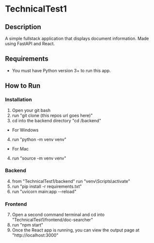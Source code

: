 # TechnicalTest1

## Description
A simple fullstack application that displays document information.  Made using FastAPI and React.

## Requirements
* You must have Python version 3+ to run this app.

## How to Run
### Installation
1. Open your git bash
2. run "git clone (this repos url goes here)"
3. cd into the backend directory "cd /backend"
* For Windows
4. run "python -m venv venv"
* For Mac
4. run "source -m venv venv"
### Backend
4. from "TechnicalTest1/backend" run "venv\Scripts\activate"
5. run "pip install -r requirements.txt"
6. run "uvicorn main:app --reload"
### Frontend
7. Open a second command terminal and cd into "TechnicalTest1/frontend/doc-searcher"
8. run "npm start"
9. Once the React app is running, you can view the output page at "http://localhost:3000"
